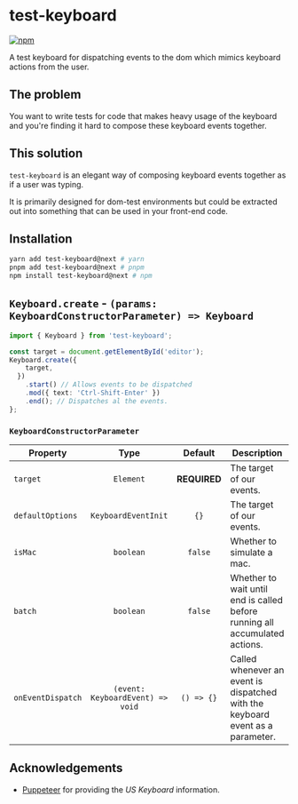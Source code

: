 # test-keyboard

[![npm](https://img.shields.io/npm/dm/test-keyboard.svg?&logo=npm)](https://www.npmjs.com/package/test-keyboard)

A test keyboard for dispatching events to the dom which mimics keyboard actions from the user.

## The problem

You want to write tests for code that makes heavy usage of the keyboard and you're finding it hard
to compose these keyboard events together.

## This solution

`test-keyboard` is an elegant way of composing keyboard events together as if a user was typing.

It is primarily designed for dom-test environments but could be extracted out into something that
can be used in your front-end code.

## Installation

```bash
yarn add test-keyboard@next # yarn
pnpm add test-keyboard@next # pnpm
npm install test-keyboard@next # npm
```

## `Keyboard.create` - `(params: KeyboardConstructorParameter) => Keyboard`

```ts
import { Keyboard } from 'test-keyboard';

const target = document.getElementById('editor');
Keyboard.create({
    target,
  })
    .start() // Allows events to be dispatched
    .mod({ text: 'Ctrl-Shift-Enter' })
    .end(); // Dispatches al the events.
};
```

### `KeyboardConstructorParameter`

| **Property**      |             **Type**             | **Default**  | **Description**                                                                |
| ----------------- | :------------------------------: | :----------: | ------------------------------------------------------------------------------ |
| `target`          |            `Element`             | **REQUIRED** | The target of our events.                                                      |
| `defaultOptions`  |       `KeyboardEventInit`        |     `{}`     | The target of our events.                                                      |
| `isMac`           |            `boolean`             |   `false`    | Whether to simulate a mac.                                                     |
| `batch`           |            `boolean`             |   `false`    | Whether to wait until end is called before running all accumulated actions.    |
| `onEventDispatch` | `(event: KeyboardEvent) => void` |  `() => {}`  | Called whenever an event is dispatched with the keyboard event as a parameter. |

## Acknowledgements

- [Puppeteer](https://github.com/GoogleChrome/puppeteer) for providing the _US Keyboard_
  information.
